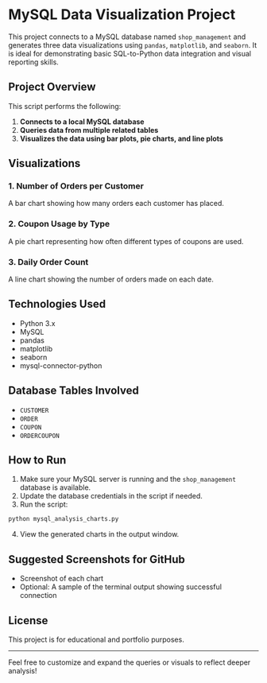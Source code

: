 # MySQL Data Visualization Project

This project connects to a MySQL database named `shop_management` and generates three data visualizations using `pandas`, `matplotlib`, and `seaborn`. It is ideal for demonstrating basic SQL-to-Python data integration and visual reporting skills.

## Project Overview
This script performs the following:

1. **Connects to a local MySQL database**
2. **Queries data from multiple related tables**
3. **Visualizes the data using bar plots, pie charts, and line plots**

## Visualizations

### 1. Number of Orders per Customer
A bar chart showing how many orders each customer has placed.

### 2. Coupon Usage by Type
A pie chart representing how often different types of coupons are used.

### 3. Daily Order Count
A line chart showing the number of orders made on each date.

## Technologies Used
- Python 3.x
- MySQL
- pandas
- matplotlib
- seaborn
- mysql-connector-python

## Database Tables Involved
- `CUSTOMER`
- `ORDER`
- `COUPON`
- `ORDERCOUPON`

## How to Run
1. Make sure your MySQL server is running and the `shop_management` database is available.
2. Update the database credentials in the script if needed.
3. Run the script:
```bash
python mysql_analysis_charts.py
```
4. View the generated charts in the output window.

## Suggested Screenshots for GitHub
- Screenshot of each chart
- Optional: A sample of the terminal output showing successful connection

## License
This project is for educational and portfolio purposes.

---
Feel free to customize and expand the queries or visuals to reflect deeper analysis!
